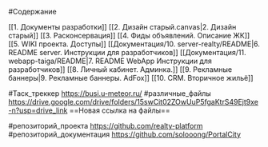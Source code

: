 #Содержание


[[1. Документы разработки]]
[[2. Дизайн старый.canvas|2. Дизайн старый]]
[[3. Расконсервация]]
[[4. Фиды объявлений. Описание ЖК]]
[[5. WIKI проекта. Доступы]]
[[Документация/10. server-realty/README|6. README server. Инструкции для разработчиков]]
[[Документация/11. webapp-taiga/README|7. README WebApp Инструкции для разработчиков]]
[[8. Личный кабинет. Админка.]]
[[9. Рекламные баннеры|9. Рекламные баннеры. AdFox]]
[[10. CRM. Вторичное жильё]]


#Таск_треккер
	https://busi.u-meteor.ru/
#различные_файлы
	https://drive.google.com/drive/folders/15swCit02ZOwUuP5fgaKtrS49Ejt9xe-n?usp=drive_link
	==Новая ссылка на файлы==
	
#репозиторий_проекта
	https://github.com/realty-platform
#репозиторий_документация
	https://github.com/solooong/PortalCity
